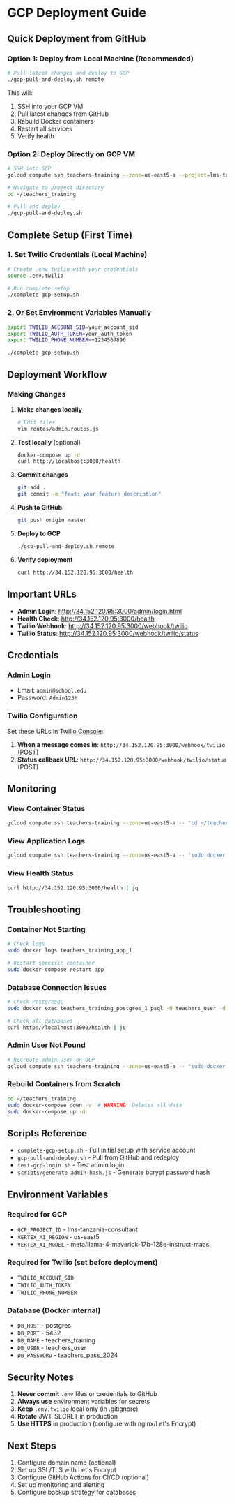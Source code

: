 # GCP Deployment Guide

## Quick Deployment from GitHub

### Option 1: Deploy from Local Machine (Recommended)

```bash
# Pull latest changes and deploy to GCP
./gcp-pull-and-deploy.sh remote
```

This will:
1. SSH into your GCP VM
2. Pull latest changes from GitHub
3. Rebuild Docker containers
4. Restart all services
5. Verify health

### Option 2: Deploy Directly on GCP VM

```bash
# SSH into GCP
gcloud compute ssh teachers-training --zone=us-east5-a --project=lms-tanzania-consultant

# Navigate to project directory
cd ~/teachers_training

# Pull and deploy
./gcp-pull-and-deploy.sh
```

## Complete Setup (First Time)

### 1. Set Twilio Credentials (Local Machine)

```bash
# Create .env.twilio with your credentials
source .env.twilio

# Run complete setup
./complete-gcp-setup.sh
```

### 2. Or Set Environment Variables Manually

```bash
export TWILIO_ACCOUNT_SID=your_account_sid
export TWILIO_AUTH_TOKEN=your_auth_token
export TWILIO_PHONE_NUMBER=+1234567890

./complete-gcp-setup.sh
```

## Deployment Workflow

### Making Changes

1. **Make changes locally**
   ```bash
   # Edit files
   vim routes/admin.routes.js
   ```

2. **Test locally** (optional)
   ```bash
   docker-compose up -d
   curl http://localhost:3000/health
   ```

3. **Commit changes**
   ```bash
   git add .
   git commit -m "feat: your feature description"
   ```

4. **Push to GitHub**
   ```bash
   git push origin master
   ```

5. **Deploy to GCP**
   ```bash
   ./gcp-pull-and-deploy.sh remote
   ```

6. **Verify deployment**
   ```bash
   curl http://34.152.120.95:3000/health
   ```

## Important URLs

- **Admin Login**: http://34.152.120.95:3000/admin/login.html
- **Health Check**: http://34.152.120.95:3000/health
- **Twilio Webhook**: http://34.152.120.95:3000/webhook/twilio
- **Twilio Status**: http://34.152.120.95:3000/webhook/twilio/status

## Credentials

### Admin Login
- Email: `admin@school.edu`
- Password: `Admin123!`

### Twilio Configuration
Set these URLs in [Twilio Console](https://console.twilio.com):
1. **When a message comes in**: `http://34.152.120.95:3000/webhook/twilio` (POST)
2. **Status callback URL**: `http://34.152.120.95:3000/webhook/twilio/status` (POST)

## Monitoring

### View Container Status
```bash
gcloud compute ssh teachers-training --zone=us-east5-a -- 'cd ~/teachers_training && sudo docker-compose ps'
```

### View Application Logs
```bash
gcloud compute ssh teachers-training --zone=us-east5-a -- 'sudo docker logs -f teachers_training_app_1'
```

### View Health Status
```bash
curl http://34.152.120.95:3000/health | jq
```

## Troubleshooting

### Container Not Starting
```bash
# Check logs
sudo docker logs teachers_training_app_1

# Restart specific container
sudo docker-compose restart app
```

### Database Connection Issues
```bash
# Check PostgreSQL
sudo docker exec teachers_training_postgres_1 psql -U teachers_user -d teachers_training -c "SELECT COUNT(*) FROM admin_users;"

# Check all databases
curl http://localhost:3000/health | jq
```

### Admin User Not Found
```bash
# Recreate admin user on GCP
gcloud compute ssh teachers-training --zone=us-east5-a -- "sudo docker exec teachers_training_postgres_1 psql -U teachers_user -d teachers_training -c \"INSERT INTO admin_users (email, password_hash, name, role, is_active, created_at, updated_at) VALUES ('admin@school.edu', '\\\$2b\\\$10\\\$c2AfudbBGIFHWO6dCCtopO2DwMDDx3cCZPF5tRlqy8wvAw8VRdF8a', 'System Admin', 'admin', true, NOW(), NOW()) ON CONFLICT (email) DO UPDATE SET password_hash = EXCLUDED.password_hash;\""
```

### Rebuild Containers from Scratch
```bash
cd ~/teachers_training
sudo docker-compose down -v  # WARNING: Deletes all data
sudo docker-compose up -d
```

## Scripts Reference

- `complete-gcp-setup.sh` - Full initial setup with service account
- `gcp-pull-and-deploy.sh` - Pull from GitHub and redeploy
- `test-gcp-login.sh` - Test admin login
- `scripts/generate-admin-hash.js` - Generate bcrypt password hash

## Environment Variables

### Required for GCP
- `GCP_PROJECT_ID` - lms-tanzania-consultant
- `VERTEX_AI_REGION` - us-east5
- `VERTEX_AI_MODEL` - meta/llama-4-maverick-17b-128e-instruct-maas

### Required for Twilio (set before deployment)
- `TWILIO_ACCOUNT_SID`
- `TWILIO_AUTH_TOKEN`
- `TWILIO_PHONE_NUMBER`

### Database (Docker internal)
- `DB_HOST` - postgres
- `DB_PORT` - 5432
- `DB_NAME` - teachers_training
- `DB_USER` - teachers_user
- `DB_PASSWORD` - teachers_pass_2024

## Security Notes

1. **Never commit** `.env` files or credentials to GitHub
2. **Always use** environment variables for secrets
3. **Keep** `.env.twilio` local only (in .gitignore)
4. **Rotate** JWT_SECRET in production
5. **Use HTTPS** in production (configure with nginx/Let's Encrypt)

## Next Steps

1. Configure domain name (optional)
2. Set up SSL/TLS with Let's Encrypt
3. Configure GitHub Actions for CI/CD (optional)
4. Set up monitoring and alerting
5. Configure backup strategy for databases
